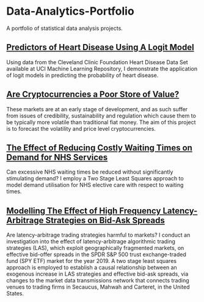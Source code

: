 # Data-Analytics-Portfolio

A portfolio of statistical data analysis projects.

## [Predictors of Heart Disease Using A Logit Model](https://rpubs.com/annaew/939427)

Using data from the Cleveland Clinic Foundation Heart Disease Data Set available at UCI Machine Learning Repository, I demonstrate the application of logit models in predicting the probability of heart disease.

## [Are Cryptocurrencies a Poor Store of Value?](https://rpubs.com/annaew/939436)

These markets are at an early stage of development, and as such suffer from issues of credibility, sustainability and regulation which cause them to be typically more volatile than traditional fiat money. The aim of this project is to forecast the volatility and price level cryptocurrencies.

## [The Effect of Reducing Costly Waiting Times on Demand for NHS Services](https://github.com/annakew/Data-Analytics-Portfolio/blob/main/The_Effect_of_Reducing_Costly_Waiting_Times_on_Demand_for_NHS_Services__Copy_.pdf)

Can excessive NHS waiting times be reduced without significantly stimulating demand? I employ a Two Stage Least Squares approach to model demand utilisation for NHS elective care with respect to waiting times.

## [Modelling The Effect of High Frequency Latency-Arbitrage Strategies on Bid-Ask Spreads](https://github.com/annakew/Data-Analytics-Portfolio/blob/main/Bid%20Ask%20Spreads.pdf)

Are latency-arbitrage trading strategies harmful to markets? I conduct an investigation into the effect of latency-arbitrage algorithmic trading strategies (LAS), which exploit geographically fragmented markets, on effective bid-offer spreads in the SPDR S\&P 500 trust exchange-traded fund (SPY ETF) market for the year 2019. A two stage least squares approach is employed to establish a causal relationship between an exogenous increase in LAS strategies and effective bid-ask spreads, via changes to the market data transmissions network that connects trading venues to trading firms in Secaucus, Mahwah and Carteret, in the United States.
